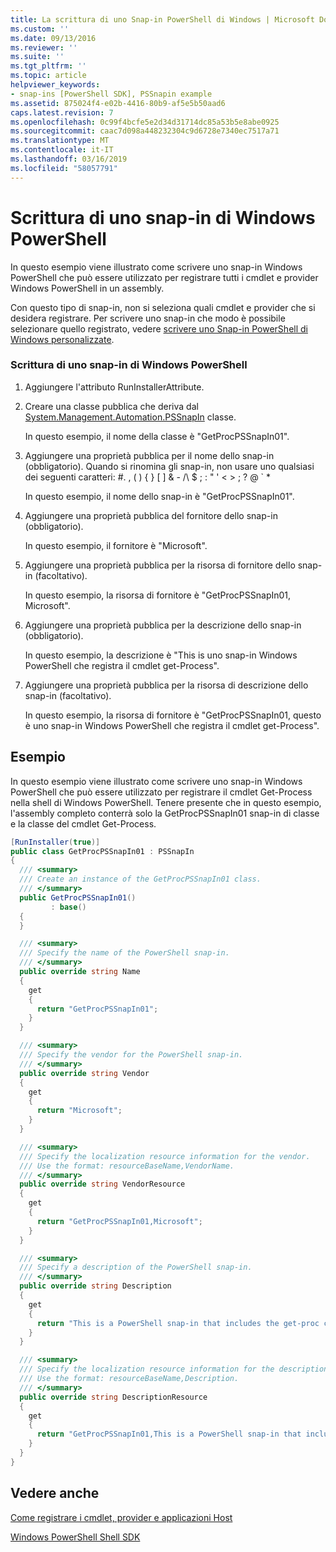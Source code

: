 ```yaml
---
title: La scrittura di uno Snap-in PowerShell di Windows | Microsoft Docs
ms.custom: ''
ms.date: 09/13/2016
ms.reviewer: ''
ms.suite: ''
ms.tgt_pltfrm: ''
ms.topic: article
helpviewer_keywords:
- snap-ins [PowerShell SDK], PSSnapin example
ms.assetid: 875024f4-e02b-4416-80b9-af5e5b50aad6
caps.latest.revision: 7
ms.openlocfilehash: 0c99f4bcfe5e2d34d31714dc85a53b5e8abe0925
ms.sourcegitcommit: caac7d098a448232304c9d6728e7340ec7517a71
ms.translationtype: MT
ms.contentlocale: it-IT
ms.lasthandoff: 03/16/2019
ms.locfileid: "58057791"
---
```

# <a name="writing-a-windows-powershell-snap-in"></a>Scrittura di uno snap-in di Windows PowerShell

In questo esempio viene illustrato come scrivere uno snap-in Windows PowerShell che può essere utilizzato per registrare tutti i cmdlet e provider Windows PowerShell in un assembly.

Con questo tipo di snap-in, non si seleziona quali cmdlet e provider che si desidera registrare. Per scrivere uno snap-in che modo è possibile selezionare quello registrato, vedere [scrivere uno Snap-in PowerShell di Windows personalizzate](./writing-a-custom-windows-powershell-snap-in.md).

### <a name="writing-a-windows-powershell-snap-in"></a>Scrittura di uno snap-in di Windows PowerShell

1. Aggiungere l'attributo RunInstallerAttribute.

2. Creare una classe pubblica che deriva dal [System.Management.Automation.PSSnapIn](/dotnet/api/System.Management.Automation.PSSnapIn) classe.

    In questo esempio, il nome della classe è "GetProcPSSnapIn01".

3. Aggiungere una proprietà pubblica per il nome dello snap-in (obbligatorio). Quando si rinomina gli snap-in, non usare uno qualsiasi dei seguenti caratteri: #. , ( ) { } [ ] & - /\ $ ; : " ' \< > ; ? @ ` *

    In questo esempio, il nome dello snap-in è "GetProcPSSnapIn01".

4. Aggiungere una proprietà pubblica del fornitore dello snap-in (obbligatorio).

    In questo esempio, il fornitore è "Microsoft".

5. Aggiungere una proprietà pubblica per la risorsa di fornitore dello snap-in (facoltativo).

    In questo esempio, la risorsa di fornitore è "GetProcPSSnapIn01, Microsoft".

6. Aggiungere una proprietà pubblica per la descrizione dello snap-in (obbligatorio).

    In questo esempio, la descrizione è "This is uno snap-in Windows PowerShell che registra il cmdlet get-Process".

7. Aggiungere una proprietà pubblica per la risorsa di descrizione dello snap-in (facoltativo).

    In questo esempio, la risorsa di fornitore è "GetProcPSSnapIn01, questo è uno snap-in Windows PowerShell che registra il cmdlet get-Process".

## <a name="example"></a>Esempio

In questo esempio viene illustrato come scrivere uno snap-in Windows PowerShell che può essere utilizzato per registrare il cmdlet Get-Process nella shell di Windows PowerShell. Tenere presente che in questo esempio, l'assembly completo conterrà solo la GetProcPSSnapIn01 snap-in di classe e la classe del cmdlet Get-Process.

```csharp
[RunInstaller(true)]
public class GetProcPSSnapIn01 : PSSnapIn
{
  /// <summary>
  /// Create an instance of the GetProcPSSnapIn01 class.
  /// </summary>
  public GetProcPSSnapIn01()
         : base()
  {
  }

  /// <summary>
  /// Specify the name of the PowerShell snap-in.
  /// </summary>
  public override string Name
  {
    get
    {
      return "GetProcPSSnapIn01";
    }
  }

  /// <summary>
  /// Specify the vendor for the PowerShell snap-in.
  /// </summary>
  public override string Vendor
  {
    get
    {
      return "Microsoft";
    }
  }

  /// <summary>
  /// Specify the localization resource information for the vendor.
  /// Use the format: resourceBaseName,VendorName.
  /// </summary>
  public override string VendorResource
  {
    get
    {
      return "GetProcPSSnapIn01,Microsoft";
    }
  }

  /// <summary>
  /// Specify a description of the PowerShell snap-in.
  /// </summary>
  public override string Description
  {
    get
    {
      return "This is a PowerShell snap-in that includes the get-proc cmdlet.";
    }
  }

  /// <summary>
  /// Specify the localization resource information for the description.
  /// Use the format: resourceBaseName,Description.
  /// </summary>
  public override string DescriptionResource
  {
    get
    {
      return "GetProcPSSnapIn01,This is a PowerShell snap-in that includes the get-proc cmdlet.";
    }
  }
}
```

## <a name="see-also"></a>Vedere anche

[Come registrare i cmdlet, provider e applicazioni Host](http://msdn.microsoft.com/en-us/a41e9054-29c8-40ab-bf2b-8ce4e7ec1c8c)

[Windows PowerShell Shell SDK](../windows-powershell-reference.md)
